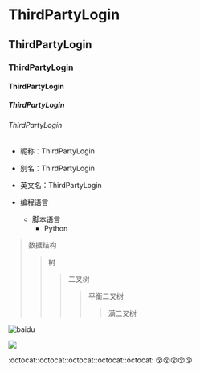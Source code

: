 # ThirdPartyLogin  
## ThirdPartyLogin  
### ThirdPartyLogin 
#### ThirdPartyLogin  
##### ThirdPartyLogin  
###### ThirdPartyLogin   


* 昵称：ThirdPartyLogin  
* 别名：ThirdPartyLogin  
* 英文名：ThirdPartyLogin



* 编程语言  
    * 脚本语言  
       * Python  
      
>数据结构  
>>树  
>>>二叉树  
>>>>平衡二叉树  
>>>>>满二叉树 

![baidu](http://www.baidu.com/img/bdlogo.gif "百度logo")  



![](https://github.com/guodongxiaren/ImageCache/raw/master/Logo/foryou.gif)  



:octocat::octocat::octocat::octocat::octocat:
:kissing_closed_eyes::kissing_closed_eyes::kissing_closed_eyes::kissing_closed_eyes::kissing_closed_eyes:
